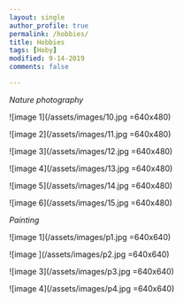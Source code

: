 ```yaml
---
layout: single
author_profile: true
permalink: /hobbies/
title: Hobbies
tags: [Hoby]
modified: 9-14-2019
comments: false

---
```

  *Nature photography*
   
  ![image 1](/assets/images/10.jpg =640x480)

  ![image 2](/assets/images/11.jpg =640x480)

  ![image 3](/assets/images/12.jpg =640x480)

  ![image 4](/assets/images/13.jpg =640x480)

  ![image 5](/assets/images/14.jpg =640x480)

  ![image 6](/assets/images/15.jpg =640x480)

    


  *Painting*

 ![image 1](/assets/images/p1.jpg =640x640)

 ![image ](/assets/images/p2.jpg =640x640)

 ![image 3](/assets/images/p3.jpg =640x640)

 ![image 4](/assets/images/p4.jpg =640x640)

    
